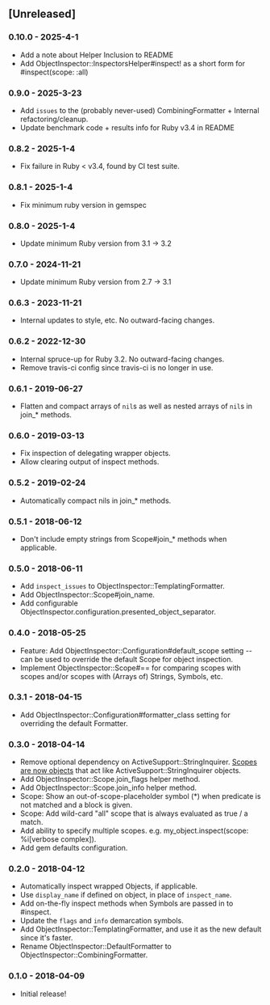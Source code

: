 ## [Unreleased]

### 0.10.0 - 2025-4-1

- Add a note about Helper Inclusion to README
- Add ObjectInspector::InspectorsHelper#inspect! as a short form for #inspect(scope: :all)

### 0.9.0 - 2025-3-23

- Add `issues` to the (probably never-used) CombiningFormatter + Internal refactoring/cleanup.
- Update benchmark code + results info for Ruby v3.4 in README

### 0.8.2 - 2025-1-4

- Fix failure in Ruby < v3.4, found by CI test suite.

### 0.8.1 - 2025-1-4

- Fix minimum ruby version in gemspec

### 0.8.0 - 2025-1-4

- Update minimum Ruby version from 3.1 -> 3.2

### 0.7.0 - 2024-11-21

- Update minimum Ruby version from 2.7 -> 3.1

### 0.6.3 - 2023-11-21

- Internal updates to style, etc. No outward-facing changes.

### 0.6.2 - 2022-12-30

- Internal spruce-up for Ruby 3.2. No outward-facing changes.
- Remove travis-ci config since travis-ci is no longer in use.

### 0.6.1 - 2019-06-27

- Flatten and compact arrays of `nil`s as well as nested arrays of `nil`s in join\_\* methods.

### 0.6.0 - 2019-03-13

- Fix inspection of delegating wrapper objects.
- Allow clearing output of inspect methods.

### 0.5.2 - 2019-02-24

- Automatically compact nils in join\_\* methods.

### 0.5.1 - 2018-06-12

- Don't include empty strings from Scope#join\_\* methods when applicable.

### 0.5.0 - 2018-06-11

- Add `inspect_issues` to ObjectInspector::TemplatingFormatter.
- Add ObjectInspector::Scope#join_name.
- Add configurable ObjectInspector.configuration.presented_object_separator.

### 0.4.0 - 2018-05-25

- Feature: Add ObjectInspector::Configuration#default_scope setting -- can be used to override the default Scope for object inspection.
- Implement ObjectInspector::Scope#== for comparing scopes with scopes and/or scopes with (Arrays of) Strings, Symbols, etc.

### 0.3.1 - 2018-04-15

- Add ObjectInspector::Configuration#formatter_class setting for overriding the default Formatter.

### 0.3.0 - 2018-04-14

- Remove optional dependency on ActiveSupport::StringInquirer. [Scopes are now objects](https://github.com/pdobb/object_inspector/blob/master/lib/object_inspector/scope.rb) that act like ActiveSupport::StringInquirer objects.
- Add ObjectInspector::Scope.join_flags helper method.
- Add ObjectInspector::Scope.join_info helper method.
- Scope: Show an out-of-scope-placeholder symbol (\*) when predicate is not matched and a block is given.
- Scope: Add wild-card "all" scope that is always evaluated as true / a match.
- Add ability to specify multiple scopes. e.g. my_object.inspect(scope: %i[verbose complex]).
- Add gem defaults configuration.

### 0.2.0 - 2018-04-12

- Automatically inspect wrapped Objects, if applicable.
- Use `display_name` if defined on object, in place of `inspect_name`.
- Add on-the-fly inspect methods when Symbols are passed in to #inspect.
- Update the `flags` and `info` demarcation symbols.
- Add ObjectInspector::TemplatingFormatter, and use it as the new default since it's faster.
- Rename ObjectInspector::DefaultFormatter to ObjectInspector::CombiningFormatter.

### 0.1.0 - 2018-04-09

- Initial release!

